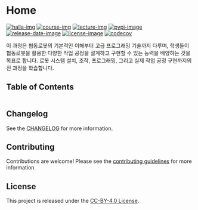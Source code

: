 # Home

[![halla-img]][halla-url]
[![course-img]][course-url]
[![lecture-img]][lecture-url]
[![pypi-image]][pypi-url]
[![release-date-image]][release-url]
[![license-image]][license-url]
[![codecov][codecov-image]][codecov-url]

<!-- Links: -->

[halla-img]: https://img.shields.io/badge/CHU-halla.ai-blue
[halla-url]: https://halla.ai
[course-img]: https://img.shields.io/badge/course-entelecheia.ai-blue
[course-url]: https://course.entelecheia.ai
[lecture-img]: https://img.shields.io/badge/lecture-entelecheia.ai-blue
[lecture-url]: https://lecture.entelecheia.ai
[codecov-image]: https://codecov.io/gh/chu-aie/cobots-2024/branch/main/graph/badge.svg?token=IFGaRC86K7
[codecov-url]: https://codecov.io/gh/chu-aie/cobots-2024
[pypi-image]: https://img.shields.io/pypi/v/cobots2024
[license-image]: https://img.shields.io/github/license/chu-aie/cobots-2024
[license-url]: https://github.com/chu-aie/cobots-2024/blob/main/LICENSE
[version-image]: https://img.shields.io/github/v/release/chu-aie/cobots-2024?sort=semver
[release-date-image]: https://img.shields.io/github/release-date/chu-aie/cobots-2024
[release-url]: https://github.com/chu-aie/cobots-2024/releases
[jupyter-book-image]: https://jupyterbook.org/en/stable/_images/badge.svg
[repo-url]: https://github.com/chu-aie/cobots-2024
[pypi-url]: https://pypi.org/project/cobots2024
[docs-url]: https://cobots2024.halla.ai
[changelog]: https://github.com/chu-aie/cobots-2024/blob/main/CHANGELOG.md
[contributing guidelines]: https://github.com/chu-aie/cobots-2024/blob/main/CONTRIBUTING.md

<!-- Links: -->

이 과정은 협동로봇의 기본적인 이해부터 고급 프로그래밍 기술까지 다루며, 학생들이 협동로봇을 활용한 다양한 작업 공정을 설계하고 구현할 수 있는 능력을 배양하는 것을 목표로 합니다. 로봇 시스템 설치, 조작, 프로그래밍, 그리고 실제 작업 공정 구현까지의 전 과정을 학습합니다.

## Table of Contents

```{tableofcontents}

```

## Changelog

See the [CHANGELOG] for more information.

## Contributing

Contributions are welcome! Please see the [contributing guidelines] for more information.

## License

This project is released under the [CC-BY-4.0 License][license-url].
